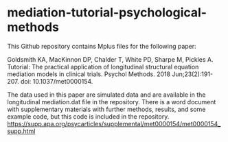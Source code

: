 # mediation-tutorial-psychological-methods
This Github repository contains Mplus files for the following paper:

Goldsmith KA, MacKinnon DP, Chalder T, White PD, Sharpe M, Pickles A. Tutorial: The practical application of longitudinal structural equation mediation models in clinical trials. 
Psychol Methods. 2018 Jun;23(2):191-207. doi: 10.1037/met0000154. 

The data used in this paper are simulated data and are available in the longitudinal mediation.dat file in the repository. 
There is a word document with supplementary materials with further methods, results, and some example code, but this code is included in the repository.
https://supp.apa.org/psycarticles/supplemental/met0000154/met0000154_supp.html
